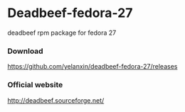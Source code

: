 # Deadbeef-fedora-27
deadbeef rpm package for fedora 27
### Download
https://github.com/yelanxin/deadbeef-fedora-27/releases
### Official website
http://deadbeef.sourceforge.net/
